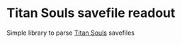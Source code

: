 # Titan Souls savefile readout

Simple library to parse [Titan Souls](http://www.devolverdigital.com/games/view/titan-souls) savefiles